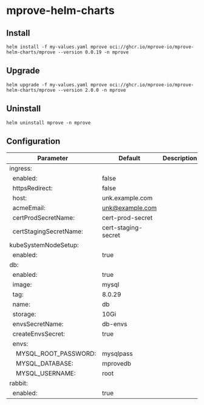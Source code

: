 # mprove-helm-charts

<!-- ## Kubernetes cluster -->

<!-- ## DNS record -->

<!-- ## Helm -->

<!-- ## My values -->

## Install

```
helm install -f my-values.yaml mprove oci://ghcr.io/mprove-io/mprove-helm-charts/mprove --version 0.0.19 -n mprove
```

## Upgrade

```
helm upgrade -f my-values.yaml mprove oci://ghcr.io/mprove-io/mprove-helm-charts/mprove --version 2.0.0 -n mprove
```

## Uninstall

```
helm uninstall mprove -n mprove
```

## Configuration

| Parameter                                    | Default             | Description |
| -------------------------------------------- | ------------------- | ----------- |
| ingress:                                     |                     |             |
| &nbsp;&nbsp;enabled:                         | false               |             |
| &nbsp;&nbsp;httpsRedirect:                   | false               |             |
| &nbsp;&nbsp;host:                            | unk.example.com     |             |
| &nbsp;&nbsp;acmeEmail:                       | unk@example.com     |             |
| &nbsp;&nbsp;certProdSecretName:              | cert-prod-secret    |             |
| &nbsp;&nbsp;certStagingSecretName:           | cert-staging-secret |             |
| kubeSystemNodeSetup:                         |                     |             |
| &nbsp;&nbsp;enabled:                         | true                |             |
| db:                                          |                     |             |
| &nbsp;&nbsp;enabled:                         | true                |             |
| &nbsp;&nbsp;image:                           | mysql               |             |
| &nbsp;&nbsp;tag:                             | 8.0.29              |             |
| &nbsp;&nbsp;name:                            | db                  |             |
| &nbsp;&nbsp;storage:                         | 10Gi                |             |
| &nbsp;&nbsp;envsSecretName:                  | db-envs             |             |
| &nbsp;&nbsp;createEnvsSecret:                | true                |             |
| &nbsp;&nbsp;envs:                            |                     |             |
| &nbsp;&nbsp;&nbsp;&nbsp;MYSQL_ROOT_PASSWORD: | mysqlpass           |             |
| &nbsp;&nbsp;&nbsp;&nbsp;MYSQL_DATABASE:      | mprovedb            |             |
| &nbsp;&nbsp;&nbsp;&nbsp;MYSQL_USERNAME:      | root                |             |
| rabbit:                                      |                     |             |
| &nbsp;&nbsp;enabled:                         | true                |             |